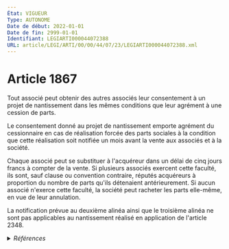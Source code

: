 ```yaml
---
État: VIGUEUR
Type: AUTONOME
Date de début: 2022-01-01
Date de fin: 2999-01-01
Identifiant: LEGIARTI000044072388
URL: article/LEGI/ARTI/00/00/44/07/23/LEGIARTI000044072388.xml
---
```


<h1>Article 1867</h1>

Tout associé peut obtenir des autres associés leur consentement à un projet de
nantissement dans les mêmes conditions que leur agrément à une cession de
parts.<br />

Le consentement donné au projet de nantissement emporte agrément du cessionnaire
en cas de réalisation forcée des parts sociales à la condition que cette
réalisation soit notifiée un mois avant la vente aux associés et à la
société.<br />

Chaque associé peut se substituer à l'acquéreur dans un délai de cinq jours
francs à compter de la vente. Si plusieurs associés exercent cette faculté, ils
sont, sauf clause ou convention contraire, réputés acquéreurs à proportion du
nombre de parts qu'ils détenaient antérieurement. Si aucun associé n'exerce
cette faculté, la société peut racheter les parts elle-même, en vue de leur
annulation.<br />

La notification prévue au deuxième alinéa ainsi que le troisième alinéa ne sont
pas applicables au nantissement réalisé en application de l'article 2348.


<details>
  <summary><em>Références</em></summary>

  <h2>Articles faisant référence à l'article</h2>
  
  <ul>
    <li>
      <a href="https://legal.tricoteuses.fr//redirection/LEGIARTI000006448832?vers=git&vers=legifrance">Code civil - article 2348 AUTONOME MODIFIE, en vigueur du 2006-03-24 au 2022-01-01</a> CITATION cible
    </li>
    <li>
      <a href="https://legal.tricoteuses.fr//redirection/LEGIARTI000044045548?vers=git&vers=legifrance">Ordonnance n° 2021-1192 du 15 septembre 2021 portant réforme du droit des sûretés - article 26 ENTIEREMENT_MODIF</a> MODIFIE source
    </li>
    <li>
      <a href="https://legal.tricoteuses.fr//redirection/LEGIARTI000044071415?vers=git&vers=legifrance">Code civil - article 2348 AUTONOME VIGUEUR, en vigueur depuis le 2022-01-01</a> CITATION cible
    </li>
  </ul>
  
  <h2>Références faites par l'article</h2>
  
  <ul>
    <li>
      2021-09-15 MODIFIE cible <a href="https://legal.tricoteuses.fr//redirection/LEGIARTI000044045548?vers=git&vers=legifrance">Ordonnance n° 2021-1192 du 15 septembre 2021 portant réforme du droit des sûretés - article 26 ENTIEREMENT_MODIF</a>
    </li>
    <li>
      2999-01-01 CITATION cible <a href="https://legal.tricoteuses.fr//redirection/LEGIARTI000006444403?vers=git&vers=legifrance">Code civil - article 1868 AUTONOME VIGUEUR, en vigueur depuis le 1978-07-01</a>
    </li>
    <li>
      2999-01-01 CITATION source <a href="https://legal.tricoteuses.fr//redirection/LEGIARTI000006448832?vers=git&vers=legifrance">Code civil - article 2348 AUTONOME MODIFIE, en vigueur du 2006-03-24 au 2022-01-01</a>
    </li>
  </ul>
</details>

